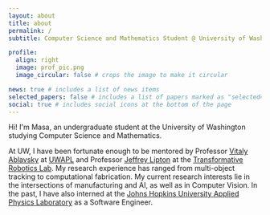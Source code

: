 ```yaml
---
layout: about
title: about
permalink: /
subtitle: Computer Science and Mathematics Student @ University of Washington

profile:
  align: right
  image: prof_pic.png
  image_circular: false # crops the image to make it circular

news: true # includes a list of news items
selected_papers: false # includes a list of papers marked as "selected={true}"
social: true # includes social icons at the bottom of the page
---
```


Hi! I'm Masa, an undergraduate student at the University of Washington studying Computer Science and Mathematics. 

At UW, I have been fortunate enough to be mentored by Professor [Vitaly Ablavsky](https://www.corvidim.net/ablavsky/) at [UWAPL](https://www.apl.uw.edu/) and Professor [Jeffrey Lipton](https://jeffreyianlipton.com/) at the [Transformative Robotics Lab](http://www.transformativeroboticslab.com/). My research experience has ranged from multi-object tracking to computational fabrication. My current research interests lie in the intersections of manufacturing and AI, as well as in Computer Vision. In the past, I have also interned at the [Johns Hopkins University Applied Physics Laboratory](https://www.jhuapl.edu/) as a Software Engineer. 